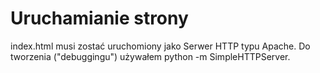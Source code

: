 # Uruchamianie strony
index.html musi zostać uruchomiony jako Serwer HTTP typu Apache.
Do tworzenia ("debuggingu") używałem python -m SimpleHTTPServer.